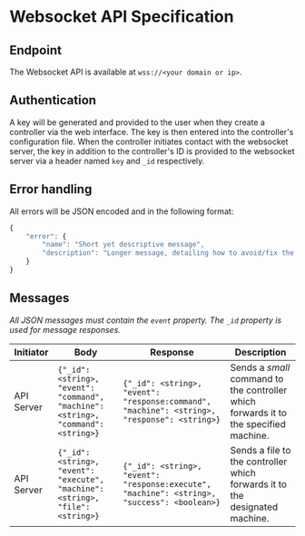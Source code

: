 # Websocket API Specification

## Endpoint
The Websocket API is available at `wss://<your domain or ip>`.

## Authentication
A key will be generated and provided to the user when they create a controller via the web interface. The key is then entered into the controller's configuration file. When the controller initiates contact with the websocket server, the key in addition to the controller's ID is provided to the websocket server via a header named `key` and `_id` respectively.

## Error handling

All errors will be JSON encoded and in the following format:
```javascript
{
	"error": {
		"name": "Short yet descriptive message",
		"description": "Longer message, detailing how to avoid/fix the underlying cause for the error"
	}
}
```

## Messages
*All JSON messages must contain the `event` property. The `_id` property is used for message responses.*

Initiator | Body | Response | Description
--- | --- | --- | ---
API Server | `{"_id": <string>, "event": "command", "machine": <string>, "command": <string>}` | `{"_id": <string>, "event": "response:command", "machine": <string>, "response": <string>}` | Sends a *small* command to the controller which forwards it to the specified machine.
API Server | `{"_id": <string>, "event": "execute", "machine": <string>, "file": <string>}` | `{"_id": <string>, "event": "response:execute", "machine": <string>, "success": <boolean>}` | Sends a file to the controller which forwards it to the designated machine.